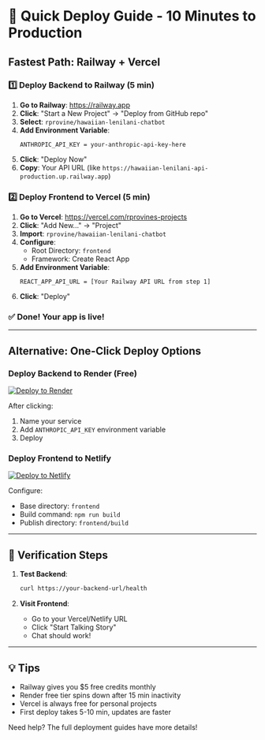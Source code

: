 # 🚀 Quick Deploy Guide - 10 Minutes to Production

## Fastest Path: Railway + Vercel

### 1️⃣ Deploy Backend to Railway (5 min)

1. **Go to Railway**: https://railway.app
2. **Click**: "Start a New Project" → "Deploy from GitHub repo"
3. **Select**: `rprovine/hawaiian-lenilani-chatbot`
4. **Add Environment Variable**:
   ```
   ANTHROPIC_API_KEY = your-anthropic-api-key-here
   ```
5. **Click**: "Deploy Now"
6. **Copy**: Your API URL (like `https://hawaiian-lenilani-api-production.up.railway.app`)

### 2️⃣ Deploy Frontend to Vercel (5 min)

1. **Go to Vercel**: https://vercel.com/rprovines-projects
2. **Click**: "Add New..." → "Project"
3. **Import**: `rprovine/hawaiian-lenilani-chatbot`
4. **Configure**:
   - Root Directory: `frontend`
   - Framework: Create React App
5. **Add Environment Variable**:
   ```
   REACT_APP_API_URL = [Your Railway API URL from step 1]
   ```
6. **Click**: "Deploy"

### ✅ Done! Your app is live!

---

## Alternative: One-Click Deploy Options

### Deploy Backend to Render (Free)

[![Deploy to Render](https://render.com/images/deploy-to-render-button.svg)](https://render.com/deploy?repo=https://github.com/rprovine/hawaiian-lenilani-chatbot)

After clicking:
1. Name your service
2. Add `ANTHROPIC_API_KEY` environment variable
3. Deploy

### Deploy Frontend to Netlify

[![Deploy to Netlify](https://www.netlify.com/img/deploy/button.svg)](https://app.netlify.com/start/deploy?repository=https://github.com/rprovine/hawaiian-lenilani-chatbot)

Configure:
- Base directory: `frontend`
- Build command: `npm run build`
- Publish directory: `frontend/build`

---

## 🎯 Verification Steps

1. **Test Backend**:
   ```bash
   curl https://your-backend-url/health
   ```

2. **Visit Frontend**:
   - Go to your Vercel/Netlify URL
   - Click "Start Talking Story"
   - Chat should work!

---

## 💡 Tips

- Railway gives you $5 free credits monthly
- Render free tier spins down after 15 min inactivity
- Vercel is always free for personal projects
- First deploy takes 5-10 min, updates are faster

Need help? The full deployment guides have more details!